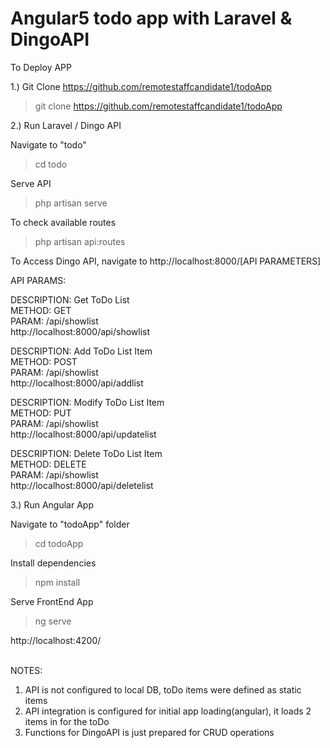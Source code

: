 # Angular5 todo app with Laravel & DingoAPI

To Deploy APP

1.) Git Clone 
https://github.com/remotestaffcandidate1/todoApp
> git clone https://github.com/remotestaffcandidate1/todoApp

2.) Run Laravel / Dingo API

Navigate to "todo"
> cd todo

Serve API
> php artisan serve

To check available routes
> php artisan api:routes


To Access Dingo API, navigate to http://localhost:8000/[API PARAMETERS]

API PARAMS:

DESCRIPTION: Get ToDo List<br />
METHOD: GET<br />
PARAM: /api/showlist<br /> 
http://localhost:8000/api/showlist<br />


DESCRIPTION: Add ToDo List Item<br />
METHOD: POST<br />
PARAM: /api/showlist<br /> 
http://localhost:8000/api/addlist<br />

DESCRIPTION: Modify ToDo List Item<br />
METHOD: PUT<br />
PARAM: /api/showlist<br /> 
http://localhost:8000/api/updatelist<br />

DESCRIPTION: Delete ToDo List Item<br />
METHOD: DELETE<br />
PARAM: /api/showlist <br />
http://localhost:8000/api/deletelist<br />


3.) Run Angular App

Navigate to "todoApp" folder
> cd  todoApp

Install dependencies
> npm install

Serve FrontEnd App
> ng serve

http://localhost:4200/

<br>
NOTES:

<ol>
<li>API is not configured to local DB, toDo items were defined as static items</li>
<li>API integration is configured for initial app loading(angular), it loads 2 items in for the toDo</li>
<li>Functions for DingoAPI is just prepared for CRUD operations</li>
</ol>
